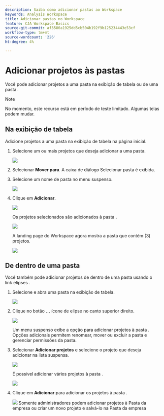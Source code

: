 ```yaml
---
description: Saiba como adicionar pastas ao Workspace
keywords: Analysis Workspace
title: Adicionar pastas no Workspace
feature: CJA Workspace Basics
source-git-commit: af3580a1925dd5cb504b192f9b125234443e53cf
workflow-type: tm+mt
source-wordcount: '226'
ht-degree: 4%

---
```



# Adicionar projetos às pastas

Você pode adicionar projetos a uma pasta na exibição de tabela ou de uma pasta.

>[!NOTE]
>
>No momento, este recurso está em período de teste limitado. Algumas telas podem mudar.

## Na exibição de tabela

Adicione projetos a uma pasta na exibição de tabela na página inicial.

1. Selecione um ou mais projetos que deseja adicionar a uma pasta.

   ![](/help/analysis-workspace/build-workspace-project/assets/move-tv-selected.png)

1. Selecionar **Mover para**. A caixa de diálogo Selecionar pasta é exibida.

1. Selecione um nome de pasta no menu suspenso.

   ![](/help/analysis-workspace/build-workspace-project/assets/move-select-folder.png)

1. Clique em **Adicionar**.

   ![](/help/analysis-workspace/build-workspace-project/assets/move-add.png)

   Os projetos selecionados são adicionados à pasta .

   ![](/help/analysis-workspace/build-workspace-project/assets/move-projects-added.png)

   A landing page do Workspace agora mostra a pasta que contém (3) projetos.

   ![](/help/analysis-workspace/build-workspace-project/assets/move-folders-updated.png)

## De dentro de uma pasta

Você também pode adicionar projetos de dentro de uma pasta usando o link elipses .

1. Selecione e abra uma pasta na exibição de tabela.

   ![](/help/analysis-workspace/build-workspace-project/assets/move-open-folder.png)

1. Clique no botão **...** ícone de elipse no canto superior direito.

   ![](/help/analysis-workspace/build-workspace-project/assets/add-projects-elipsis.png)

   Um menu suspenso exibe a opção para adicionar projetos à pasta . Opções adicionais permitem renomear, mover ou excluir a pasta e gerenciar permissões da pasta.

1. Selecionar **Adicionar projetos** e selecione o projeto que deseja adicionar na lista suspensa.

   ![](/help/analysis-workspace/build-workspace-project/assets/select-add-projects.png)

   É possível adicionar vários projetos à pasta .

   ![](/help/analysis-workspace/build-workspace-project/assets/move-add-multiple-projects.png)

1. Clique em **Adicionar** para adicionar os projetos à pasta .

   ![](/help/analysis-workspace/build-workspace-project/assets/move-added-items.png)
Somente administradores podem adicionar projetos à Pasta da empresa ou criar um novo projeto e salvá-lo na Pasta da empresa
